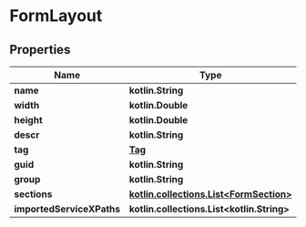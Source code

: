 
# FormLayout

## Properties
Name | Type | Description | Notes
------------ | ------------- | ------------- | -------------
**name** | **kotlin.String** |  |  [optional]
**width** | **kotlin.Double** |  |  [optional]
**height** | **kotlin.Double** |  |  [optional]
**descr** | **kotlin.String** |  |  [optional]
**tag** | [**Tag**](Tag.md) |  |  [optional]
**guid** | **kotlin.String** |  |  [optional]
**group** | **kotlin.String** |  |  [optional]
**sections** | [**kotlin.collections.List&lt;FormSection&gt;**](FormSection.md) |  |  [optional]
**importedServiceXPaths** | **kotlin.collections.List&lt;kotlin.String&gt;** |  |  [optional]



